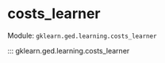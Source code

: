 # costs_learner

Module: `gklearn.ged.learning.costs_learner`

::: gklearn.ged.learning.costs_learner
